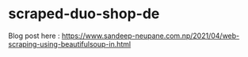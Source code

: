 # scraped-duo-shop-de

Blog post here :
https://www.sandeep-neupane.com.np/2021/04/web-scraping-using-beautifulsoup-in.html
